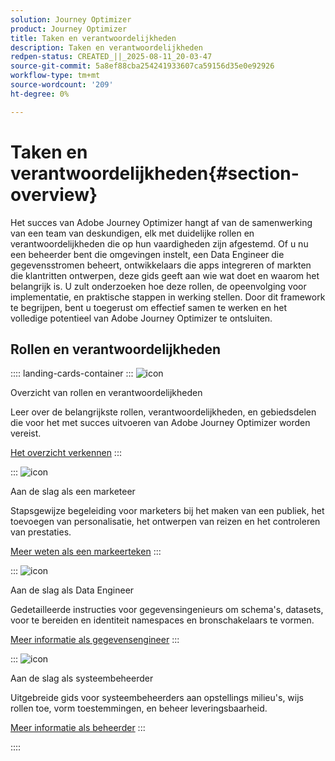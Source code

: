 ```yaml
---
solution: Journey Optimizer
product: Journey Optimizer
title: Taken en verantwoordelijkheden
description: Taken en verantwoordelijkheden
redpen-status: CREATED_||_2025-08-11_20-03-47
source-git-commit: 5a8ef88cba254241933607ca59156d35e0e92926
workflow-type: tm+mt
source-wordcount: '209'
ht-degree: 0%

---
```



# Taken en verantwoordelijkheden{#section-overview}

Het succes van Adobe Journey Optimizer hangt af van de samenwerking van een team van deskundigen, elk met duidelijke rollen en verantwoordelijkheden die op hun vaardigheden zijn afgestemd. Of u nu een beheerder bent die omgevingen instelt, een Data Engineer die gegevensstromen beheert, ontwikkelaars die apps integreren of markten die klantritten ontwerpen, deze gids geeft aan wie wat doet en waarom het belangrijk is. U zult onderzoeken hoe deze rollen, de opeenvolging voor implementatie, en praktische stappen in werking stellen. Door dit framework te begrijpen, bent u toegerust om effectief samen te werken en het volledige potentieel van Adobe Journey Optimizer te ontsluiten.

## Rollen en verantwoordelijkheden

:::: landing-cards-container
:::
![icon]( https://cdn.experienceleague.adobe.com/icons/book.svg)

Overzicht van rollen en verantwoordelijkheden

Leer over de belangrijkste rollen, verantwoordelijkheden, en gebiedsdelen die voor het met succes uitvoeren van Adobe Journey Optimizer worden vereist.

[Het overzicht verkennen](../using/start/quick-start.md)
:::

:::
![icon]( https://cdn.experienceleague.adobe.com/icons/bullseye.svg)

Aan de slag als een marketeer

Stapsgewijze begeleiding voor marketers bij het maken van een publiek, het toevoegen van personalisatie, het ontwerpen van reizen en het controleren van prestaties.

[Meer weten als een markeerteken](../using/start/path/marketer.md)
:::

:::
![icon]( https://cdn.experienceleague.adobe.com/icons/code-branch.svg)

Aan de slag als Data Engineer

Gedetailleerde instructies voor gegevensingenieurs om schema&#39;s, datasets, voor te bereiden en identiteit namespaces en bronschakelaars te vormen.

[Meer informatie als gegevensengineer](../using/start/path/data-engineer.md)
:::

:::
![icon]( https://cdn.experienceleague.adobe.com/icons/gear.svg)

Aan de slag als systeembeheerder

Uitgebreide gids voor systeembeheerders aan opstellings milieu&#39;s, wijs rollen toe, vorm toestemmingen, en beheer leveringsbaarheid.

[Meer informatie als beheerder](../using/start/path/administrator.md)
:::

::::
